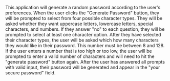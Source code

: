 This application will generate a random password according to the user's preferences.
When the user clicks the "Generate Password" button, they will be prompted to select from four possible character types. They will be asked whether they want uppercase letters, lowercase letters, special characters, and numbers.
If they answer "no" to each question, they will be prompted to select at least one character option.
After they have selected their character types, the user will be asked which how many characters they would like in their password. This number must be between 8 and 128.
If the user enters a number that is too high or too low, the user will be prompted to enter a valid number of characters and will need to hit the "generate password" button again.
After the user has answered all prompts with valid input, their password will be generated and appear in the "your secure password" field. 